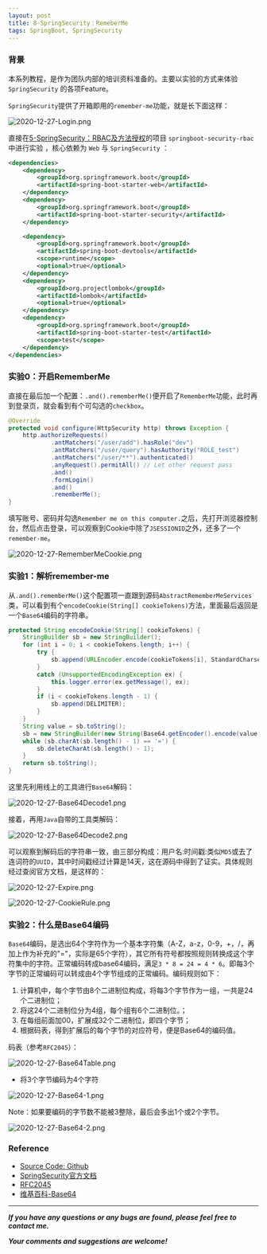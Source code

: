 ```yaml
---
layout: post
title: 8-SpringSecurity：RemeberMe
tags: SpringBoot, SpringSecurity
---
```


### 背景

本系列教程，是作为团队内部的培训资料准备的。主要以实验的方式来体验 `SpringSecurity` 的各项Feature。

`SpringSecurity`提供了开箱即用的`remember-me`功能，就是长下面这样：

![2020-12-27-Login.png](https://github.com/heartsuit/heartsuit.github.io/raw/master/pictures/2020-12-27-Login.png)

直接在[5-SpringSecurity：RBAC及方法授权](https://blog.csdn.net/u013810234/article/details/111568102)的项目 `springboot-security-rbac` 中进行实验 ，核心依赖为 `Web` 与 `SpringSecurity` ：

``` xml
<dependencies>
    <dependency>
        <groupId>org.springframework.boot</groupId>
        <artifactId>spring-boot-starter-web</artifactId>
    </dependency>
    <dependency>
        <groupId>org.springframework.boot</groupId>
        <artifactId>spring-boot-starter-security</artifactId>
    </dependency>

    <dependency>
        <groupId>org.springframework.boot</groupId>
        <artifactId>spring-boot-devtools</artifactId>
        <scope>runtime</scope>
        <optional>true</optional>
    </dependency>
    <dependency>
        <groupId>org.projectlombok</groupId>
        <artifactId>lombok</artifactId>
        <optional>true</optional>
    </dependency>
    <dependency>
        <groupId>org.springframework.boot</groupId>
        <artifactId>spring-boot-starter-test</artifactId>
        <scope>test</scope>
    </dependency>
</dependencies>
```

### 实验0：开启RememberMe

直接在最后加一个配置：`.and().rememberMe()`便开启了`RememberMe`功能，此时再到登录页，就会看到有个可勾选的`checkbox`。

```java
@Override
protected void configure(HttpSecurity http) throws Exception {
    http.authorizeRequests()
            .antMatchers("/user/add").hasRole("dev")
            .antMatchers("/user/query").hasAuthority("ROLE_test")
            .antMatchers("/user/**").authenticated()
            .anyRequest().permitAll() // Let other request pass
            .and()
            .formLogin()
            .and()
            .rememberMe();
}
```

填写账号、密码并勾选`Remember me on this computer.`之后，先打开浏览器控制台，然后点击登录，可以观察到Cookie中除了`JSESSIONID`之外，还多了一个`remember-me`。

![2020-12-27-RememberMeCookie.png](https://github.com/heartsuit/heartsuit.github.io/raw/master/pictures/2020-12-27-RememberMeCookie.png)


### 实验1：解析remember-me

从`.and().rememberMe()`这个配置项一直跟到源码`AbstractRememberMeServices`类，可以看到有个`encodeCookie(String[] cookieTokens)`方法，里面最后返回是一个`Base64`编码的字符串。

```java
protected String encodeCookie(String[] cookieTokens) {
    StringBuilder sb = new StringBuilder();
    for (int i = 0; i < cookieTokens.length; i++) {
        try {
            sb.append(URLEncoder.encode(cookieTokens[i], StandardCharsets.UTF_8.toString()));
        }
        catch (UnsupportedEncodingException ex) {
            this.logger.error(ex.getMessage(), ex);
        }
        if (i < cookieTokens.length - 1) {
            sb.append(DELIMITER);
        }
    }
    String value = sb.toString();
    sb = new StringBuilder(new String(Base64.getEncoder().encode(value.getBytes())));
    while (sb.charAt(sb.length() - 1) == '=') {
        sb.deleteCharAt(sb.length() - 1);
    }
    return sb.toString();
}
```

这里先利用线上的工具进行`Base64`解码：

![2020-12-27-Base64Decode1.png](https://github.com/heartsuit/heartsuit.github.io/raw/master/pictures/2020-12-27-Base64Decode1.png)

接着，再用`Java`自带的工具类解码：

![2020-12-27-Base64Decode2.png](https://github.com/heartsuit/heartsuit.github.io/raw/master/pictures/2020-12-27-Base64Decode2.png)

可以观察到解码后的字符串一致，由三部分构成：用户名:时间戳:类似`MD5`或去了连词符的`UUID`，其中时间戳经过计算是14天，这在源码中得到了证实。具体规则经过查阅官方文档，是这样的：

![2020-12-27-Expire.png](https://github.com/heartsuit/heartsuit.github.io/raw/master/pictures/2020-12-27-Expire.png)

![2020-12-27-CookieRule.png](https://github.com/heartsuit/heartsuit.github.io/raw/master/pictures/2020-12-27-CookieRule.png)

### 实验2：什么是Base64编码

`Base64`编码，是选出64个字符作为一个基本字符集（A-Z，a-z，0-9，+，/，再加上作为补充的"="，实际是65个字符），其它所有符号都按照规则转换成这个字符集中的字符。正常编码转成base64编码，满足`3 * 8 = 24 = 4 * 6`。即每3个字节的正常编码可以转成由4个字节组成的正常编码。编码规则如下：

1. 计算机中，每个字节由8个二进制位构成，将每3个字节作为一组，一共是24个二进制位；
2. 将这24个二进制位分为4组，每个组有6个二进制位。；
3. 在每组前面加00，扩展成32个二进制位，即四个字节；
4. 根据码表，得到扩展后的每个字节的对应符号，便是Base64的编码值。

码表（参考`RFC2045`）：

![2020-12-27-Base64Table.png](https://github.com/heartsuit/heartsuit.github.io/raw/master/pictures/2020-12-27-Base64Table.png)

- 将3个字节编码为4个字符

![2020-12-27-Base64-1.png](https://github.com/heartsuit/heartsuit.github.io/raw/master/pictures/2020-12-27-Base64-1.png)

Note：如果要编码的字节数不能被3整除，最后会多出1个或2个字节。

![2020-12-27-Base64-2.png](https://github.com/heartsuit/heartsuit.github.io/raw/master/pictures/2020-12-27-Base64-2.png)


### Reference

* [Source Code: Github](https://github.com/heartsuit/demo-spring-boot/tree/master/springboot-security)
* [SpringSecurity官方文档](https://docs.spring.io/spring-security/site/docs/5.4.1/reference/html5/)
* [RFC2045](https://datatracker.ietf.org/doc/rfc2045/?include_text=1)
* [维基百科-Base64](https://bk.tw.lvfukeji.com/wiki/Base64)

---

***If you have any questions or any bugs are found, please feel free to contact me.***

***Your comments and suggestions are welcome!***
